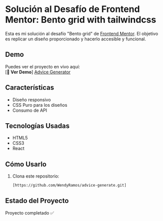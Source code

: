 # Solución al Desafío de Frontend Mentor: Bento grid with tailwindcss

Esta es mi solución al desafío "Bento grid" de [Frontend Mentor](https://www.frontendmentor.io). El objetivo es replicar un diseño proporcionado y hacerlo accesible y funcional.

## Demo

Puedes ver el proyecto en vivo aquí:  
[**🔗 Ver Demo**] [Advice Generator]((https://wendyramos.github.io/advice-generate/))

## Características
- Diseño responsivo
- CSS Puro para los diseños
- Consumo de API

## Tecnologías Usadas
- HTML5
- CSS3 
- React

## Cómo Usarlo
1. Clona este repositorio:
   ```bash
   [https://github.com/WendyRamos/advice-generate.git]

## Estado del Proyecto
Proyecto completado ✅
